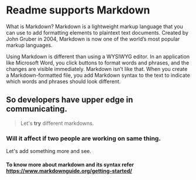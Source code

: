# Readme supports Markdown

What is Markdown?
Markdown is a lightweight markup language that you can use to add formatting elements to plaintext text documents. Created by John Gruber in 2004, Markdown is now one of the world’s most popular markup languages.

Using Markdown is different than using a WYSIWYG editor. In an application like Microsoft Word, you click buttons to format words and phrases, and the changes are visible immediately. Markdown isn’t like that. When you create a Markdown-formatted file, you add Markdown syntax to the text to indicate which words and phrases should look different.

## So developers have upper edge in communicating.
> Let's **try** different markdowns. 

### Will it affect if two people are working on same thing.

Let's add something more and see.


#### To know more about markdown and its syntax refer https://www.markdownguide.org/getting-started/
